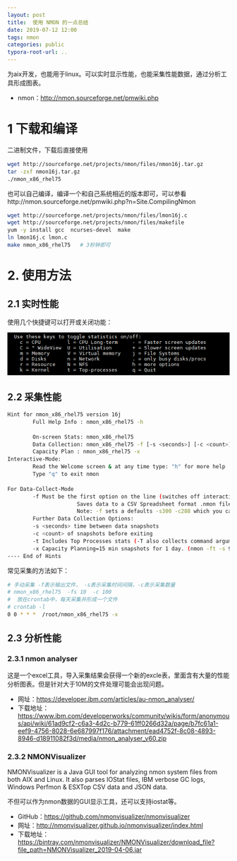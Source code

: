 ```yaml
---
layout: post
title:  使用 NMON 的一点总结
date: 2019-07-12 12:00
tags: nmon 
categories: public
typora-root-url: ..
---
```



为aix开发，也能用于linux。可以实时显示性能，也能采集性能数据，通过分析工具形成图表。

- nmon：http://nmon.sourceforge.net/pmwiki.php



# 1 下载和编译

二进制文件，下载后直接使用

```bash
wget http://sourceforge.net/projects/nmon/files/nmon16j.tar.gz
tar -zxf nmon16j.tar.gz
./nmon_x86_rhel75
```

也可以自己编译，编译一个和自己系统相近的版本即可，可以参看http://nmon.sourceforge.net/pmwiki.php?n=Site.CompilingNmon

```bash
wget http://sourceforge.net/projects/nmon/files/lmon16j.c 
wget http://sourceforge.net/projects/nmon/files/makefile
yum -y install gcc  ncurses-devel  make 
ln lmon16j.c lmon.c
make nmon_x86_rhel75   # 3秒钟即可
```

# 2. 使用方法

## 2.1 实时性能

使用几个快捷键可以打开或关闭功能：

![](/images/nmon/nmon-func.png)




## 2.2 采集性能

```bash
Hint for nmon_x86_rhel75 version 16j
        Full Help Info : nmon_x86_rhel75 -h

        On-screen Stats: nmon_x86_rhel75
        Data Collection: nmon_x86_rhel75 -f [-s <seconds>] [-c <count>] [-t|-T]
        Capacity Plan : nmon_x86_rhel75 -x
Interactive-Mode:
        Read the Welcome screen & at any time type: "h" for more help
        Type "q" to exit nmon

For Data-Collect-Mode
        -f Must be the first option on the line (switches off interactive mode)
                      Saves data to a CSV Spreadsheet format .nmon file in then local directory
                      Note: -f sets a defaults -s300 -c288 which you can then modify
        Further Data Collection Options:
        -s <seconds> time between data snapshots
        -c <count> of snapshots before exiting
        -t Includes Top Processes stats (-T also collects command arguments)
        -x Capacity Planning=15 min snapshots for 1 day. (nmon -ft -s 900 -c 96)
---- End of Hints
```

常见采集的方法如下：

```bash
# 手动采集 -f表示输出文件， -s表示采集时间间隔，-c表示采集数量
# nmon_x86_rhel75  -fs 10  -c 100
#  放在crontab中，每天采集并形成一个文件
# crontab -l 
0 0 * * *  /root/nmon_x86_rhel75 -x
```


## 2.3 分析性能

### 2.3.1  nmon analyser

这是一个excel工具，导入采集结果会获得一个新的excle表，里面含有大量的性能分析图表。但是针对大于10M的文件处理可能会出现问题。


- 网址：https://developer.ibm.com/articles/au-nmon_analyser/
- 下载地址：https://www.ibm.com/developerworks/community/wikis/form/anonymous/api/wiki/61ad9cf2-c6a3-4d2c-b779-61ff0266d32a/page/b7fc61a1-eef9-4756-8028-6e687997f176/attachment/ead4752f-8c08-4893-8946-d18911082f3d/media/nmon_analyser_v60.zip


### 2.3.2 NMONVisualizer

NMONVisualizer is a Java GUI tool for analyzing nmon system files from both AIX and Linux. It also parses IOStat files, IBM verbose GC logs, Windows Perfmon & ESXTop CSV data and JSON data.

不但可以作为nmon数据的GUI显示工具，还可以支持iostat等。


- GitHub：https://github.com/nmonvisualizer/nmonvisualizer
- 网址：http://nmonvisualizer.github.io/nmonvisualizer/index.html
- 下载地址：https://bintray.com/nmonvisualizer/NMONVisualizer/download_file?file_path=NMONVisualizer_2019-04-06.jar
